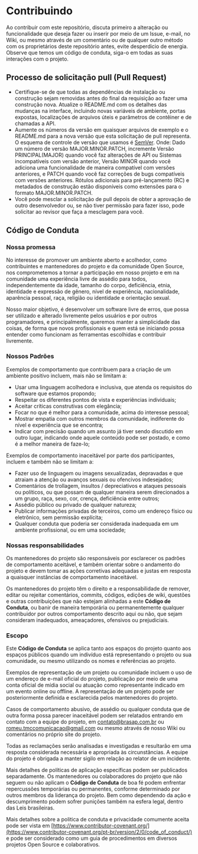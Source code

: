 # Contribuindo 
Ao contribuir com este repositório, discuta primeiro a alteração ou funcionalidade que deseja fazer ou inserir por meio de um Issue, e-mail, no Wiki, ou mesmo através de um comentário ou de qualquer outro método com os proprietários deste repositório antes, evite desperdicio de energia. Observe que temos um código de conduta, siga-o em todas as suas interações com o projeto.

## Processo de solicitação pull (Pull Request)

 - Certifique-se de que todas as dependências de instalação ou construção sejam removidas antes do final da requisição ao fazer uma construção nova. Atualize o README.md com os detalhes das mudanças na interface, incluindo novas variáveis ​​de ambiente, portas expostas, localizações de arquivos úteis e parâmetros de contêiner e de chamadas a API. 
- Aumente os números da versão em quaisquer arquivos de exemplo e o README.md para a nova versão que esta solicitação de pull representa. O esquema de controle de versão que usamos é [SemVer](https://semver.org/).  Onde: Dado um número de versão MAJOR.MINOR.PATCH, incremente Versão PRINCIPAL(MAJOR) quando você faz alterações de API ou Sistemas incompatíveis com versão anterior, Versão MINOR quando você adiciona uma funcionalidade de maneira compatível com versões anteriores, e PATCH quando você faz correções de bugs compatíveis com versões anteriores. Rótulos adicionais para pré-lançamento (RC) e metadados de construção estão disponíveis como extensões para o formato MAJOR.MINOR.PATCH.
 - Você pode mesclar a solicitação de pull depois de obter a aprovação de outro desenvolvedor ou, se não tiver permissão para fazer isso, pode solicitar ao revisor que faça a mesclagem para você.
## Código de Conduta
### Nossa promessa 
No interesse de promover um ambiente aberto e acolhedor, como contribuintes e mantenedores do projeto e da comunidade Open Source, nos comprometemos a tornar a participação em nosso projeto e em na comunidade uma experiência livre de assédio para todos, independentemente da idade, tamanho do corpo, deficiência, etnia, identidade e expressão de gênero, nível de experiência, nacionalidade, aparência pessoal, raça, religião ou identidade e orientação sexual.

Nosso maior objetivo, é desenvolver um software livre de erros, que possa ser utilizado e alterado livremente pelos usuários e por outros programadores, e principalmente, queremos manter a simplicidade das coisas, de forma que novos profissionais e quem está se iniciando possa entender como funcionam as ferramentas escolhidas e contribuir livremente.

### Nossos Padrões 
Exemplos de comportamento que contribuem para a criação de um ambiente positivo incluem, mais não se limitam a: 
- Usar uma linguagem acolhedora e inclusiva, que atenda os requisitos do software que estamos propondo;
- Respeitar os diferentes pontos de vista e experiências individuais;
- Aceitar críticas construtivas com elegância;
- Focar no que é melhor para a comunidade, acima do interesse pessoal;
- Mostrar empatia com outros membros da comunidade, indiferente do nível e experiência que se encontra;
- Indicar com precisão quando um assunto já tiver sendo discutido em outro lugar, indicando onde aquele conteúdo pode ser postado, e como é a melhor maneira de faze-lo;

Exemplos de comportamento inaceitável por parte dos participantes, incluem e também não se limitam a: 
- Fazer uso de linguagem ou imagens sexualizadas, depravadas e que atraiam a atenção ou avanços sexuais ou ofencivos indesejados;
- Comentários de trollagem, insultos / depreciativos e ataques pessoais ou políticos, ou que possam de qualquer maneira serem direcionados a um grupo, raça, sexo, cor, crença, deficiência entre outros;
- Assédio público ou privado de qualquer natureza;
- Publicar informações privadas de terceiros, como um endereço físico ou eletrônico, sem permissão explícita;
- Qualquer conduta que poderia ser considerada inadequada em um ambiente profissional, ou em uma sociedade;

### Nossas responsabilidades
Os mantenedores do projeto são responsáveis ​​por esclarecer os padrões de comportamento aceitável, e também orientar sobre o andamento do projeto e devem tomar as ações corretivas adequadas e justas em resposta a quaisquer instâncias de comportamento inaceitável.

Os mantenedores do projeto têm o direito e a responsabilidade de remover, editar ou rejeitar comentários, commits, códigos, edições de wiki, questões e outras contribuições que não estejam alinhadas a este **Código de Conduta**, ou banir de maneira temporária ou permanentemente qualquer contribuidor por outros comportamento descrito aqui ou não, que sejam consideram inadequados, ameaçadores, ofensivos ou prejudiciais.
### Escopo
 Este **Código de Conduta** se aplica tanto aos espaços do projeto quanto aos espaços públicos quando um indivíduo está representando o projeto ou sua comunidade, ou mesmo utilizando os nomes e referências ao projeto. 

Exemplos de representação de um projeto ou comunidade incluem o uso de um endereço de e-mail oficial do projeto, publicação por meio de uma conta oficial de mídia social ou atuação como representante indicado em um evento online ou offline. A representação de um projeto pode ser posteriormente definida e esclarecida pelos mantenedores do projeto.

Casos de comportamento abusivo, de assédio ou qualquer conduta que de outra forma possa parecer inaceitável podem ser relatados entrando em contato com a equipe do projeto, em contato@brasap.com.br ou romeu.tmccomunicacao@gmail.com ou mesmo através de nosso Wiki ou comentários no próprio site do projeto. 

Todas as reclamações serão analisadas e investigadas e resultarão em uma resposta considerada necessária e apropriada às circunstâncias. A equipe do projeto é obrigada a manter sigilo em relação ao relator de um incidente. 

Mais detalhes de políticas de aplicação específicas podem ser publicados separadamente. Os mantenedores ou colaboradores do projeto que não seguem ou não aplicam o **Código de Conduta** de boa fé podem enfrentar repercussões temporárias ou permanentes, conforme determinado por outros membros da liderança do projeto. Bem como dependendo da ação e descumprimento podem sofrer punições também na esfera legal, dentro das Leis brasileiras.

Mais detalhes sobre a politica de conduta e privacidade comumente aceita pode ser vista em [https://www.contributor-covenant.org/](https://www.contributor-covenant.org/pt-br/version/2/0/code_of_conduct/) e pode ser considerado como um guia de procedimentos em diversos projetos Open Source e colaborativos.